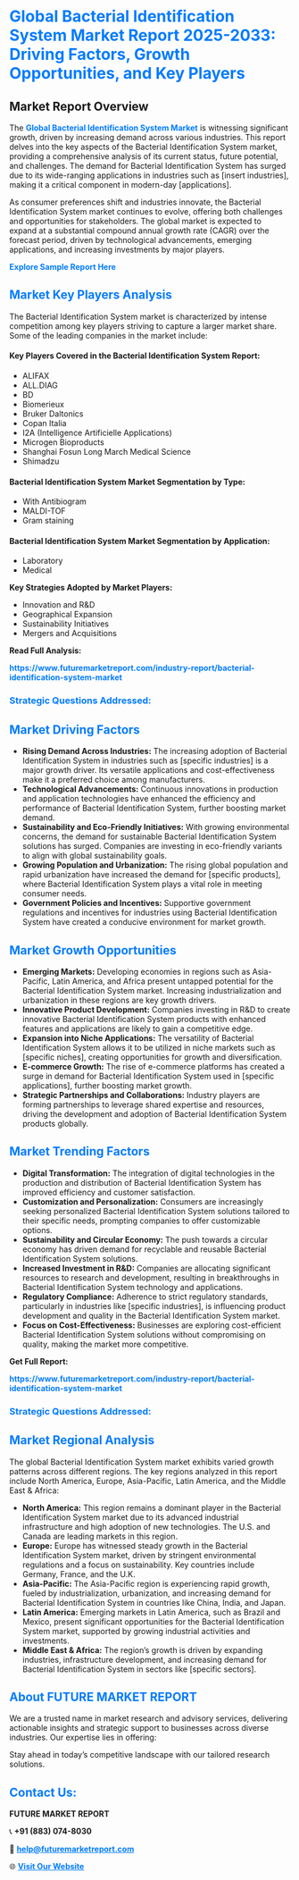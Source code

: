 <h1 style="color: #007BFF;">Global Bacterial Identification System Market Report 2025-2033: Driving Factors, Growth Opportunities, and Key Players</h1>

<section id="overview">
<h2>Market Report Overview</h2>
<p>The <a href="https://www.futuremarketreport.com/industry-report/bacterial-identification-system-market" style="color: #007BFF; text-decoration: none;"><strong>Global Bacterial Identification System Market</strong></a> is witnessing significant growth, driven by increasing demand across various industries. This report delves into the key aspects of the Bacterial Identification System market, providing a comprehensive analysis of its current status, future potential, and challenges. The demand for Bacterial Identification System has surged due to its wide-ranging applications in industries such as [insert industries], making it a critical component in modern-day [applications].</p>
<p>As consumer preferences shift and industries innovate, the Bacterial Identification System market continues to evolve, offering both challenges and opportunities for stakeholders. The global market is expected to expand at a substantial compound annual growth rate (CAGR) over the forecast period, driven by technological advancements, emerging applications, and increasing investments by major players.</p>
</section>

<section id="overview">
<p><a href="https://www.futuremarketreport.com/request-sample/reportId=48941" style="color: #007BFF; text-decoration: none;"><strong>Explore Sample Report Here</strong></a></p>
</section>

<section id="key-players">
<h2 style="color: #007BFF;">Market Key Players Analysis</h2>
<p>The Bacterial Identification System market is characterized by intense competition among key players striving to capture a larger market share. Some of the leading companies in the market include:</p>
<h4>Key Players Covered in the Bacterial Identification System Report:</h4>
<ul><li>ALIFAX</li><li>ALL.DIAG</li><li>BD</li><li>Biomerieux</li><li>Bruker Daltonics</li><li>Copan Italia</li><li>I2A (Intelligence Artificielle Applications)</li><li>Microgen Bioproducts</li><li>Shanghai Fosun Long March Medical Science</li><li>Shimadzu</li></ul>
<h4>Bacterial Identification System Market Segmentation by Type:</h4>
<ul><li>With Antibiogram</li><li>MALDI-TOF</li><li>Gram staining</li></ul>

<h4>Bacterial Identification System Market Segmentation by Application:</h4>
<ul><li>Laboratory</li><li>Medical</li></ul>
<p><strong>Key Strategies Adopted by Market Players:</strong></p>
<ul>
<li>Innovation and R&D</li>
<li>Geographical Expansion</li>
<li>Sustainability Initiatives</li>
<li>Mergers and Acquisitions</li>
</ul>
</section>

<section>
<p><strong>Read Full Analysis: </strong></p><a href="https://www.futuremarketreport.com/industry-report/bacterial-identification-system-market" style="color: #007BFF; text-decoration: none;"><strong>https://www.futuremarketreport.com/industry-report/bacterial-identification-system-market</strong></a>
<h3 style="color: #007BFF;">Strategic Questions Addressed:</h3>
</section>

<section id="driving-factors">
<h2 style="color: #007BFF;">Market Driving Factors</h2>
<ul>
<li><strong>Rising Demand Across Industries:</strong> The increasing adoption of Bacterial Identification System in industries such as [specific industries] is a major growth driver. Its versatile applications and cost-effectiveness make it a preferred choice among manufacturers.</li>
<li><strong>Technological Advancements:</strong> Continuous innovations in production and application technologies have enhanced the efficiency and performance of Bacterial Identification System, further boosting market demand.</li>
<li><strong>Sustainability and Eco-Friendly Initiatives:</strong> With growing environmental concerns, the demand for sustainable Bacterial Identification System solutions has surged. Companies are investing in eco-friendly variants to align with global sustainability goals.</li>
<li><strong>Growing Population and Urbanization:</strong> The rising global population and rapid urbanization have increased the demand for [specific products], where Bacterial Identification System plays a vital role in meeting consumer needs.</li>
<li><strong>Government Policies and Incentives:</strong> Supportive government regulations and incentives for industries using Bacterial Identification System have created a conducive environment for market growth.</li>
</ul>
</section>

<section id="growth-opportunities">
<h2 style="color: #007BFF;">Market Growth Opportunities</h2>
<ul>
<li><strong>Emerging Markets:</strong> Developing economies in regions such as Asia-Pacific, Latin America, and Africa present untapped potential for the Bacterial Identification System market. Increasing industrialization and urbanization in these regions are key growth drivers.</li>
<li><strong>Innovative Product Development:</strong> Companies investing in R&D to create innovative Bacterial Identification System products with enhanced features and applications are likely to gain a competitive edge.</li>
<li><strong>Expansion into Niche Applications:</strong> The versatility of Bacterial Identification System allows it to be utilized in niche markets such as [specific niches], creating opportunities for growth and diversification.</li>
<li><strong>E-commerce Growth:</strong> The rise of e-commerce platforms has created a surge in demand for Bacterial Identification System used in [specific applications], further boosting market growth.</li>
<li><strong>Strategic Partnerships and Collaborations:</strong> Industry players are forming partnerships to leverage shared expertise and resources, driving the development and adoption of Bacterial Identification System products globally.</li>
</ul>
</section>

<section id="trending-factors">
<h2 style="color: #007BFF;">Market Trending Factors</h2>
<ul>
<li><strong>Digital Transformation:</strong> The integration of digital technologies in the production and distribution of Bacterial Identification System has improved efficiency and customer satisfaction.</li>
<li><strong>Customization and Personalization:</strong> Consumers are increasingly seeking personalized Bacterial Identification System solutions tailored to their specific needs, prompting companies to offer customizable options.</li>
<li><strong>Sustainability and Circular Economy:</strong> The push towards a circular economy has driven demand for recyclable and reusable Bacterial Identification System solutions.</li>
<li><strong>Increased Investment in R&D:</strong> Companies are allocating significant resources to research and development, resulting in breakthroughs in Bacterial Identification System technology and applications.</li>
<li><strong>Regulatory Compliance:</strong> Adherence to strict regulatory standards, particularly in industries like [specific industries], is influencing product development and quality in the Bacterial Identification System market.</li>
<li><strong>Focus on Cost-Effectiveness:</strong> Businesses are exploring cost-efficient Bacterial Identification System solutions without compromising on quality, making the market more competitive.</li>
</ul>
</section>

<section>
<p><strong>Get Full Report: </strong></p><a href="https://www.futuremarketreport.com/industry-report/bacterial-identification-system-market" style="color: #007BFF; text-decoration: none;"><strong>https://www.futuremarketreport.com/industry-report/bacterial-identification-system-market</strong></a>
<h3 style="color: #007BFF;">Strategic Questions Addressed:</h3>
</section>


<section id="regional-analysis">
<h2 style="color: #007BFF;">Market Regional Analysis</h2>
<p>The global Bacterial Identification System market exhibits varied growth patterns across different regions. The key regions analyzed in this report include North America, Europe, Asia-Pacific, Latin America, and the Middle East & Africa:</p>
<ul>
<li><strong>North America:</strong> This region remains a dominant player in the Bacterial Identification System market due to its advanced industrial infrastructure and high adoption of new technologies. The U.S. and Canada are leading markets in this region.</li>
<li><strong>Europe:</strong> Europe has witnessed steady growth in the Bacterial Identification System market, driven by stringent environmental regulations and a focus on sustainability. Key countries include Germany, France, and the U.K.</li>
<li><strong>Asia-Pacific:</strong> The Asia-Pacific region is experiencing rapid growth, fueled by industrialization, urbanization, and increasing demand for Bacterial Identification System in countries like China, India, and Japan.</li>
<li><strong>Latin America:</strong> Emerging markets in Latin America, such as Brazil and Mexico, present significant opportunities for the Bacterial Identification System market, supported by growing industrial activities and investments.</li>
<li><strong>Middle East & Africa:</strong> The region’s growth is driven by expanding industries, infrastructure development, and increasing demand for Bacterial Identification System in sectors like [specific sectors].</li>
</ul>
</section>

<footer>
<h2 style="color: #007BFF;">About FUTURE MARKET REPORT</h2>
<p>We are a trusted name in market research and advisory services, delivering actionable insights and strategic support to businesses across diverse industries. Our expertise lies in offering:</p>

<p>Stay ahead in today’s competitive landscape with our tailored research solutions.</p>

<h2 style="color: #007BFF;">Contact Us:</h2>
<p><strong>FUTURE MARKET REPORT</strong></p>
<p>📞 <strong>+91 (883) 074-8030</strong></p>
<p>📧 <strong><a href="mailto:help@futuremarketreport.com" style="color: #007BFF;">help@futuremarketreport.com</a></strong></p>
<p>🌐 <strong><a href="https://www.futuremarketreport.com/" style="color: #007BFF;">Visit Our Website</a></strong></p>
</footer>